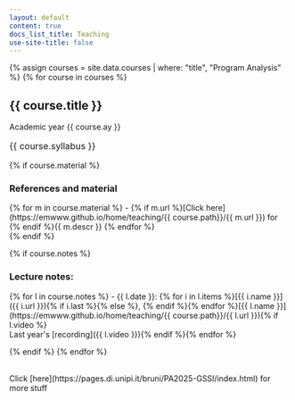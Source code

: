 ```yaml
---
layout: default
content: true
docs_list_title: Teaching
use-site-title: false
---
```


{% assign courses = site.data.courses | where: "title", "Program Analysis" %}
{% for course in courses %}

## <a id='{{ course.title }}'></a>{{ course.title }}
Academic year {{ course.ay }}
<p style="font-size:12pt">{{ course.syllabus }}</p>


{% if course.material %}
### References and material
<div markdown="1">
{% for m in course.material %}
- {% if m.url %}[Click here](https://emwww.github.io/home/teaching/{{ course.path}}/{{ m.url }}) for {% endif %}{{ m.descr }} {% endfor %}
</div>
{% endif %}

{% if course.notes %}
### Lecture notes:
<div markdown="1">
{% for l in course.notes %}
- {{ l.date }}: {% for i in l.items %}[{{ i.name }}]({{ i.url }}){% if i.last %}{% else %}, {% endif %}{% endfor %}[{{ l.name }}](https://emwww.github.io/home/teaching/{{ course.path}}/{{ l.url }}){% if l.video %}<br/>Last year's [recording]({{ l.video }}){% endif %}{% endfor %}
</div>

{% endif %}
{% endfor %}

<br/>
Click [here](https://pages.di.unipi.it/bruni/PA2025-GSSI/index.html) for more stuff
